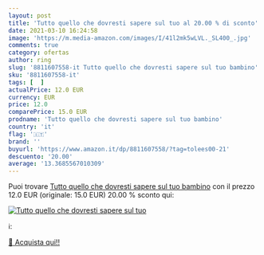 ```yaml
---
layout: post
title: 'Tutto quello che dovresti sapere sul tuo al 20.00 % di sconto'
date: 2021-03-10 16:24:58
image: 'https://m.media-amazon.com/images/I/41l2mk5wLVL._SL400_.jpg'
comments: true
category: ofertas
author: ring
slug: '8811607558-it Tutto quello che dovresti sapere sul tuo bambino'
sku: '8811607558-it'
tags: [  ]
actualPrice: 12.0 EUR
currency: EUR
price: 12.0
comparePrice: 15.0 EUR
prodname: 'Tutto quello che dovresti sapere sul tuo bambino'
country: 'it'
flag: '🇮🇹'
brand: ''
buyurl: 'https://www.amazon.it/dp/8811607558/?tag=tolees00-21'
descuento: '20.00'
average: '13.3685567010309'
---
```


Puoi trovare [Tutto quello che dovresti sapere sul tuo bambino](https://www.amazon.it/dp/8811607558/?tag=tolees00-21) con il prezzo 12.0 EUR (originale: 15.0 EUR) 20.00 % sconto qui:

[![Tutto quello che dovresti sapere sul tuo](https://m.media-amazon.com/images/I/41l2mk5wLVL._SL400_.jpg)](https://www.amazon.it/dp/8811607558/?tag=tolees00-21)

ℹ️:


[🛒 Acquista qui!!](https://www.amazon.it/dp/8811607558/?tag=tolees00-21)
